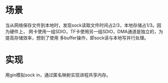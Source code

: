 # 场景
当从网络保存文件到本地时，发现sock读取文件时间占2/3，本地存储占1/3。因为硬件上，
网卡使用一组SDIO，TF卡使用另一组SDIO，DMA通道是独立的，为提高存储效率，想到了使用
多buffer操作，即sock读与本地写并行处理。

# 实现
用gin模拟sock in，通过匿名映射实现进程共享内存。
